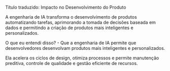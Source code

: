Título traduzido: Impacto no Desenvolvimento do Produto

A engenharia de IA transforma o desenvolvimento de produtos automatizando tarefas, aprimorando a tomada de decisões baseada em dados e permitindo a criação de produtos mais inteligentes e personalizados.

O que eu entendi disso?
	- Que a engenharia de IA permite que desenvolvedores desenvolvam produtos mais inteligentes e personalizados. 

Ela acelera os ciclos de design, otimiza processos e permite manutenção preditiva, controle de qualidade e gestão eficiente de recursos.
